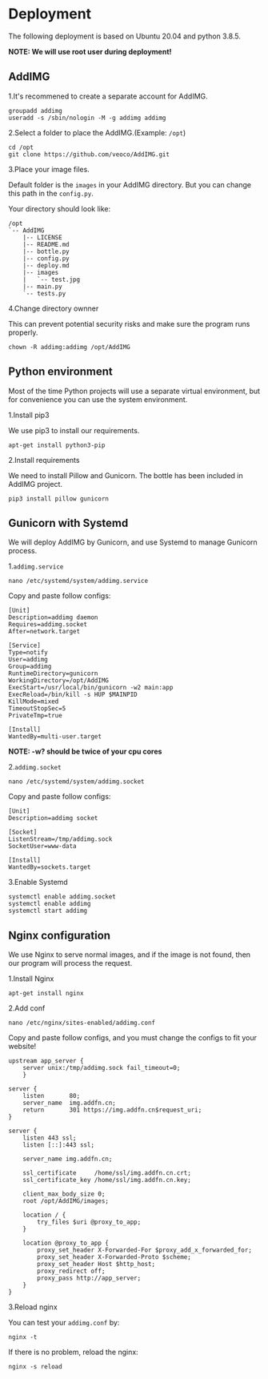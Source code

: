 # Deployment

The following deployment is based on Ubuntu 20.04 and python 3.8.5.

**NOTE: We will use root user during deployment!**

## AddIMG

1.It's recommened to create a separate account for AddIMG.

```
groupadd addimg
useradd -s /sbin/nologin -M -g addimg addimg
```

2.Select a folder to place the AddIMG.(Example: `/opt`)

```
cd /opt
git clone https://github.com/veoco/AddIMG.git
```

3.Place your image files.

Default folder is the `images` in your AddIMG directory. But you can change this path in the `config.py`.

Your directory should look like:

```
/opt
`-- AddIMG
    |-- LICENSE
    |-- README.md
    |-- bottle.py
    |-- config.py
    |-- deploy.md
    |-- images
    |   `-- test.jpg
    |-- main.py
    `-- tests.py
```

4.Change directory ownner

This can prevent potential security risks and make sure the program runs properly.

```
chown -R addimg:addimg /opt/AddIMG
```

## Python environment

Most of the time Python projects will use a separate virtual environment, but for convenience you can use the system environment.

1.Install pip3

We use pip3 to install our requirements.

```
apt-get install python3-pip
```

2.Install requirements

We need to install Pillow and Gunicorn. The bottle has been included in AddIMG project.

```
pip3 install pillow gunicorn
```

## Gunicorn with Systemd

We will deploy AddIMG by Gunicorn, and use Systemd to manage Gunicorn process.

1.`addimg.service`

```
nano /etc/systemd/system/addimg.service
```

Copy and paste follow configs:

```
[Unit]
Description=addimg daemon
Requires=addimg.socket
After=network.target

[Service]
Type=notify
User=addimg
Group=addimg
RuntimeDirectory=gunicorn
WorkingDirectory=/opt/AddIMG
ExecStart=/usr/local/bin/gunicorn -w2 main:app
ExecReload=/bin/kill -s HUP $MAINPID
KillMode=mixed
TimeoutStopSec=5
PrivateTmp=true

[Install]
WantedBy=multi-user.target
```

**NOTE: -w? should be twice of your cpu cores**

2.`addimg.socket`

```
nano /etc/systemd/system/addimg.socket
```

Copy and paste follow configs:

```
[Unit]
Description=addimg socket

[Socket]
ListenStream=/tmp/addimg.sock
SocketUser=www-data

[Install]
WantedBy=sockets.target
```

3.Enable Systemd

```
systemctl enable addimg.socket
systemctl enable addimg
systemctl start addimg
```

## Nginx configuration

We use Nginx to serve normal images, and if the image is not found, then our program will process the request.

1.Install Nginx

```
apt-get install nginx
```

2.Add conf

```
nano /etc/nginx/sites-enabled/addimg.conf
```

Copy and paste follow configs, and you must change the configs to fit your website!

```
upstream app_server {
    server unix:/tmp/addimg.sock fail_timeout=0;
    }

server {
    listen       80;
    server_name  img.addfn.cn;
    return       301 https://img.addfn.cn$request_uri;
}

server {
    listen 443 ssl;
    listen [::]:443 ssl;

    server_name img.addfn.cn;

    ssl_certificate     /home/ssl/img.addfn.cn.crt;
    ssl_certificate_key /home/ssl/img.addfn.cn.key;

    client_max_body_size 0;
    root /opt/AddIMG/images;

    location / {
        try_files $uri @proxy_to_app;
    }

    location @proxy_to_app {
        proxy_set_header X-Forwarded-For $proxy_add_x_forwarded_for;
        proxy_set_header X-Forwarded-Proto $scheme;
        proxy_set_header Host $http_host;
        proxy_redirect off;
        proxy_pass http://app_server;
    }
}
```

3.Reload nginx

You can test your `addimg.conf` by:

```
nginx -t
```

If there is no problem, reload the nginx:

```
nginx -s reload
```